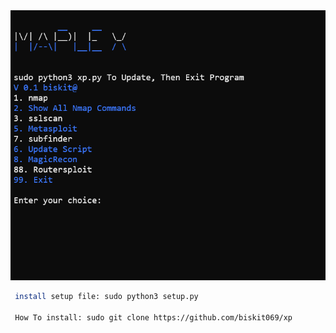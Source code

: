 <img src="ss.png" alt="Main Menu Screenshot" width="600">


```bash
 install setup file: sudo python3 setup.py 

 How To install: sudo git clone https://github.com/biskit069/xp 

